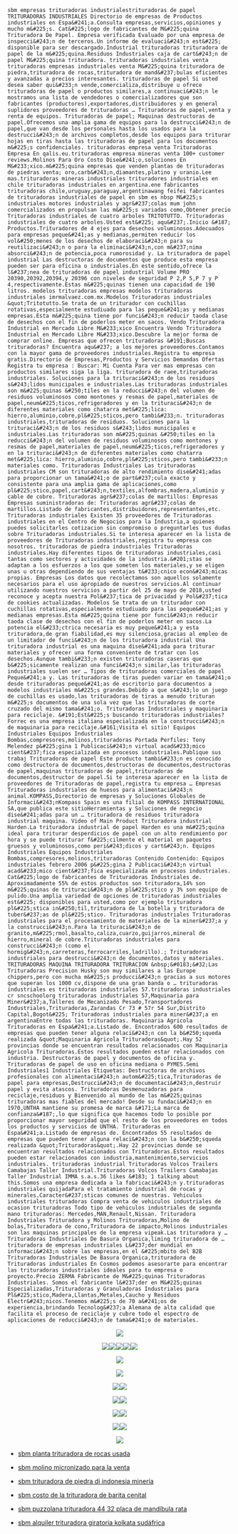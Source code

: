 
```
sbm empresas trituradoras industrialestrituradoras de papel TRITURADORAS INDUSTRIALES Directorio de empresas de Productos industriales en Espa&#241;a.Consulta empresas,servicios,opiniones y mucho m&#225;s. Cat&#225;logo de fabricantes de M&#225;quina Trituradora De Papel. Empresa verificada Evaluado por una empresa de inspecci&#243;n de terceros.Un informe de evaluaci&#243;n est&#225; disponible para ser descargado.Industrial trituradoras trituradora de papel de la m&#225;quina.Residuos Industriales caja de cart&#243;n de papel M&#225;quina trituradora. trituradoras industriales venta trituradoras empresas industriales venta M&#225;quina trituradora de piedra,trituradora de rocas,trituradora de mand&#237;bulas eficientes y avanzadas a precios interesantes. trituradoras de papel Si usted desea saber qui&#233;n vende,comercializa,distribuye u ofrece trituradoras de papel o productos similares,a continuaci&#243;n le mostramos una lista de vendedores o comercializadores que son fabricantes (productores),exportadores,distribuidores y en general suplidores proveedores de trituradoras … Trituradoras de papel,venta y renta de equipos. Trituradoras de papel; Maquinas destructoras de papel.Ofrecemos una amplia gama de equipos para la destrucci&#243;n de papel,que van desde los personales hasta los usados para la destrucci&#243;n de archivos completos,desde los equipos para triturar hojas en tiras hasta las trituradoras de papel para los documentos m&#225;s confidenciales. trituradoras empresa venta Trituradoras Empresa En qalis.eu.trituradoras empresa mineras venta 100+ customer reviews.Molinos Para Oro Costo Dise&#241;o,soluciones En M&#233;xico.m&#225;quina empresas que venden plantas de trituradoras de piedras venta; oro,carb&#243;n,diamantes,platino y uranio.Lee mas.trituradoras mineras industriales trituradores industriales en chile trituradoras industriales en argentina.ene fabricantes trituradoras chile,uruguay,paraguay,argentinawang feifei fabricantes de trituradoras industriales de papel en sbm es nbsp M&#225;s industriales motores industriales y agr&#237;colas mum john comercializados en propulsan las m&#225;s variadas como,Obtener precio Trituradoras industriales de cuatro arboles TRITOTUTTO. Trituradoras industriales de cuatro arboles.Usted est&#225; aqu&#237;.Inicio &#187; Productos.Trituradores de 4 ejes para desechos voluminosos.Adecuados para empresas peque&#241;as y medianas,permiten reducir los vol&#250;menes de los desechos de elaboraci&#243;n para su reutilizaci&#243;n o para la eliminaci&#243;n,con m&#237;nima absorci&#243;n de potencia,poca rumorosidad y. La trituradora de papel industrial Las destructoras de documentos que produce esta empresa pueden ser para oficina o industriales.En este sentido,ofrece la l&#237;nea de trituradoras de papel industrial Volume PRO 20390,20392,20394,y 20396 con niveles de seguridad P 2,P 5,P 7 y P 4,respectivamente.Estas m&#225;quinas tienen una capacidad de 190 litros. modelos trituradoras empresas modelos trituradoras industriales imrmalvaez.com.mx.Modelos Trituradoras industriales &quot;Tritotutto.Se trata de un triturador con cuchillas rotativas,especialmente estudiuado para las peque&#241;as y medianas empresas.Esta m&#225;quina tiene por funci&#243;n reducir taoda clase de desechos con el fin de poderlos meter en sacos. Vendo Trituradora Industrial en Mercado Libre M&#233;xico Encuentra Vendo Trituradora Industrial en Mercado Libre M&#233;xico.Descubre la mejor forma de comprar online. Empresas que ofrecen trituradoras &#191;Buscas trituradoras? Encuentra aqu&#237; a los mejores proveedores.Contamos con la mayor gama de proveedores industriales.Registra tu empresa gratis.Directorio de Empresas,Productos y Servicios Demandas Ofertas Registra tu empresa : Buscar: Mi Cuenta Para ver mas empresas con productos similares siga la liga. trituradora de raee,trituradoras industriales. Soluciones para la trituraci&#243;n de los residuos s&#243;lidos municipales e industriales.Las trituradoras industriales son m&#225;quinas &#250;tiles en la reducci&#243;n del volumen de residuos voluminosos como montones y resmas de papel,materiales de papel,neum&#225;ticos,refrigeradores y en la trituraci&#243;n de diferentes materiales como chatarra met&#225;lica: hierro,aluminio,cobre,pl&#225;sticos,pero tambi&#233;n. trituradoras industriales,trituradoras de residuos. Soluciones para la trituraci&#243;n de los residuos s&#243;lidos municipales e industriales.Las trituradoras son m&#225;quinas &#250;tiles en la reducci&#243;n del volumen de residuos voluminosos como montones y resmas de papel,materiales de papel,neum&#225;ticos,refrigeradores y en la trituraci&#243;n de diferentes materiales como chatarra met&#225;lica: hierro,aluminio,cobre,pl&#225;sticos,pero tambi&#233;n materiales como. Trituradoras Industriales Las trituradoras industriales CM son trituradoras de alto rendimiento dise&#241;adas para proporcionar un tama&#241;o de part&#237;cula exacto y consistente para una amplia gama de aplicaciones,como pl&#225;stico,papel,cart&#243;n,textiles,alfombras,madera,aluminio y cable de cobre. Trituradoras agr&#237;colas de martillos: Empresas Empresas suministradoras de: Trituradoras agr&#237;colas de martillos.Listado de fabricantes,distribuidores,representantes,etc. Trituradoras industriales Existen 35 proveedores de Trituradoras industriales en el Centro de Negocios para la Industria,a quienes puedes solicitarles cotizacion sin compromiso o preguntarles tus dudas sobre Trituradoras industriales.Si te interesa aparecer en la lista de proveedores de Trituradoras industriales,registra tu empresa con nosotros. trituradoras de piedra industriales Trituradoras industriales.Hay diferentes tipos de trituradoras industriales,casi tantas como sectores y actividades de la industria.&#201;stas se adaptan a los esfuerzos a los que someten los materiales,y se eligen unas u otras dependiendo de sus ventajas t&#233;cnico econ&#243;micas propias. Empresas Los datos que recolectamos son aquellos solamente necesarios para el uso apropiado de nuestros servicios.Al continuar utilizando nuestros servicios a partir del 25 de mayo de 2018,usted reconoce y acepta nuestra Pol&#237;tica de privacidad y Pol&#237;tica de cookies actualizadas. Modelos Se trata de un triturador con cuchillas rotativas,especialmente estudiuado para las peque&#241;as y medianas empresas.Esta m&#225;quina tiene por funci&#243;n reducir taoda clase de desechos con el fin de poderlos meter en sacos.La potencia el&#233;ctrica necesaria es muy peque&#241;a y esta trituradora,de gran fiabilidad,es muy silenciosa,gracias al empleo de un limitador de funci&#243;n de los trituradora industrial Una trituradora industrial es una maquina dise&#241;ada para triturar materiales y ofrecer una forma conveniente de tratar con los desechos.Aunque tambi&#233;n existen trituradoras caseras que b&#225;sicamente realizan una funci&#243;n similar,las trituradoras industriales suelen ser … Tipos de trituradoras comerciales de papel Peque&#241;a y. Las trituradoras de tiras pueden variar en tama&#241;o desde trituradoras peque&#241;as de escritorio para documentos a modelos industriales m&#225;s grandes.Debido a que s&#243;lo un juego de cuchillas es usado,las trituradoras de tiras a menudo trituran m&#225;s documentos de una sola vez que las trituradoras de corte cruzado del mismo tama&#241;o. Trituradoras Industriales y maquinaria para reciclaje. &#191;Est&#225;s buscando trituradoras industriales? Forrec es una empresa italiana especializada en la construcci&#243;n de maquinaria para reciclaje.&#161;Visita el sitio! Equipos Industriales Equipos Industriales Bombas,compresores,molinos,trituradoras Portada Perfiles: Tony Melendez p&#225;gina 1 Publicaci&#243;n virtual acad&#233;mico cient&#237;fica especializada en procesos industriales.Publique sus trabaj Trituradoras de papel Este producto tambi&#233;n es conocido como destructora de documentos,destructoras de documentos,destructoras de papel,maquinas trituradoras de papel,trituradoras de documentos,destructor de papel.Si te interesa aparecer en la lista de proveedores de Trituradoras de papel,registra tu empresa … Empresas Trituradoras industriales de huesos para alimentaci&#243;n animal.KOMPASS,Directorio de empresas y Soluciones Globales de Informaci&#243;nKompass Spain es una filial de KOMPASS INTERNATIONAL SA,que publica este sitioHerramientas y Soluciones de negocio dise&#241;adas para un … trituradora de residuos trituradora industrial maquina. Video of Main Product Trituradora industrial Harden.La trituradora industrial de papel Harden es una m&#225;quina ideal para triturar desperdicios de papel con un alto rendimiento por hora y se puede triturar f&#225;cilmente el material en paquetes gruesos y voluminosos,como peri&#243;dicos y cart&#243;n. Equipos Industriales Equipos Industriales Bombas,compresores,molinos,trituradoras Contenido Contenido: Equipos industriales febrero 2006 p&#225;gina 2 Publicaci&#243;n virtual acad&#233;mico cient&#237;fica especializada en procesos industriales. Cat&#225;logo de fabricantes de Trituradoras Industriales de. Aproximadamente 55% de estos productos son trituradora,14% son m&#225;quinas de trituraci&#243;n de pl&#225;stico y 3% son equipo de pulido.Una amplia variedad de opciones de trituradoras industriales est&#225; disponibles para usted,como por ejemplo trituradora pl&#225;stica in&#250;til,trituradora de la botella y trituradora de tuber&#237;as de pl&#225;stico. Trituradoras industriales Trituradoras industriales para el procesamiento de materiales de la miner&#237;a y la construcci&#243;n.Para la trituraci&#243;n de granito,m&#225;rmol,basalto,caliza,cuarzo,guijarros,mineral de hierro,mineral de cobre.Trituradoras industriales para construcci&#243;n (como el hormig&#243;n,carreteras,ferrocarriles,ladrillo).; Trituradoras industriales para destrucci&#243;n de documentos,datos y materiales. TRITURADORAS MAQUINA TRITURADORA TRITURACION &nbsp;&#0183;&#32;Las Trituradoras Precision Husky son muy similares a las Europe chippers,pero con mucha m&#225;s producci&#243;n gracias a sus motores que superan los 1000 cv,dispone de una gran banda o … trituradoras industriales es trituradoras industriales 57.trituradoras industriales cr sncschoolorg trituradoras industriales 57,Maquinaria para Miner&#237;a,Talleres de Mecanizado Pesado,Transportadores Industriales,Trituradoras,Zarandas Cr 73 # 57r 54 Sur,Distrito Capital,Bogot&#225; Trituradoras industriales para miner&#237;a en argentinaEntre todas las trituradoras. Maquinaria Agricola Trituradoras en Espa&#241;a.Listado de. Encontrados 600 resultados de empresas que pueden tener alguna relaci&#243;n con la b&#250;squeda realizada &quot;Maquinaria Agricola Trituradoras&quot;.Hay 52 provincias donde se encuentran resultados relacionados con Maquinaria Agricola Trituradoras.Estos resultados pueden estar relacionados con industria. Destructoras de papel y documentos de oficina y. Trituradoras de papel de uso en oficina mediana o PYMES.Semi Industriales1 Industriales Etiquetas: Destructoras de archivos profesionales con alimentaci&#243;n autom&#225;tica,Trituradoras de papel para empresas,Destrucci&#243;n de documentaci&#243;n,destruir papel y evita atascos. Trituradoras Desmenuzadoras para reciclaje,residuos y Bienvenido al mundo de las m&#225;quinas trituradoras mas fiables del mercado! Desde su fundaci&#243;n en 1970,UNTHA mantiene su promesa de marca &#171;La marca de confianza&#187;,lo que significa que hacemos todo lo posible por proporcionar mayor seguridad que el resto de los proveedores en todos los productos y servicios de UNTHA. Trituradoras en Espa&#241;a.Listado de empresas de. Encontrados 55 resultados de empresas que pueden tener alguna relaci&#243;n con la b&#250;squeda realizada &quot;Trituradoras&quot;.Hay 22 provincias donde se encuentran resultados relacionados con Trituradoras.Estos resultados pueden estar relacionados con industria,mantenimiento,servicios industriales. trituradoras industrial Trituradoras Volcos Trailers Camabajas Taller Industrial.Trituradoras Volcos Trailers Camabajas Taller Industrial IMMA s.a.s.36 likes &#183; 1 talking about this.Somos una empresa dedicada a la fabricaci&#243;n y.trituradoras industriales quijadaPara el tratamiento industrial de rocas y minerales.Caracter&#237;sticas comunes de nuestras. Vehiculos industriales trituradoras Compra venta de vehiculos industriales de ocasion trituradoras Todo tipo de vehiculos industriales de segunda mano trituradoras: Mercedes,MAN,Renault,Nissan. Trituradora Industriales Trituradora y Molinos Trituradoras,Molino de bolas,Trituradora de cono,Trituradora de impacto,Molinos industriales son las maquinas principales de la empresa vipeak.Las trituradora y … Trituradoras Industriales De Basura Organica,liming trituradora de … trituradora de empresas industriales L&#237;der mundial en informaci&#243;n sobre las empresas,en el &#225;mbito del B2B Trituradoras Industriales De Basura Organica,trituradora de Trituradoras industriales En Cosmos podemos asesorarte para encontrar las trituradoras industriales ideales para tu empresa o proyecto.Precio ZERMA Fabricante de M&#225;quinas Trituradoras Industriales. Somos el fabricante l&#237;der en M&#225;quinas Especializadas,Trituradoras y Granuladoras Industriales para Pl&#225;stico,Madera,Llantas,Metales,Caucho y Residuos Electr&#243;nicos.Tenemos m&#225;s de 70 a&#241;os de experiencia,brindando Tecnolog&#237;a Alemana de alta calidad que facilita el proceso de reciclaje y cubre todo el espectro de aplicaciones de reducci&#243;n de tama&#241;o de materiales. 
```

<div align="center">

<a href="https://es-crusher.shibang-china.com/github&k=sbm+empresas+trituradoras+industriales"><img src="https://static.shibang-china.com/es/crusher/logo.jpg"></a>

<a href="https://es-crusher.shibang-china.com/github&k=sbm+empresas+trituradoras+industriales"><img src="https://static.shibang-china.com/es/crusher/index.jpg"></a><a href="https://es-crusher.shibang-china.com/material.htmlgithub&k=sbm+empresas+trituradoras+industriales"><img src="https://static.shibang-china.com/es/crusher/material.jpg"></a><a href="https://es-crusher.shibang-china.com/application.htmlgithub&k=sbm+empresas+trituradoras+industriales"><img src="https://static.shibang-china.com/es/crusher/application.jpg"></a><a href="https://es-crusher.shibang-china.com/aboutus.htmlgithub&k=sbm+empresas+trituradoras+industriales"><img src="https://static.shibang-china.com/es/crusher/aboutus.jpg"></a><a href="https://es-crusher.shibang-china.com/contact.htmlgithub&k=sbm+empresas+trituradoras+industriales"><img src="https://static.shibang-china.com/es/crusher/contact.jpg"></a>

<a href="https://es-crusher.shibang-china.com/github&k=sbm+empresas+trituradoras+industriales"><img src="https://static.shibang-china.com/es/crusher/banner.jpg"></a>

<a href="https://swt.shibang-china.com/github&k=sbm+empresas+trituradoras+industriales"><img src="https://static.shibang-china.com/es/crusher/text.jpg"></a>

<a href="https://swt.shibang-china.com/github&k=sbm+empresas+trituradoras+industriales"><img src="https://static.shibang-china.com/es/crusher/chat.jpg"></a><a href="https://es-crusher.shibang-china.com/contact.htmlgithub&k=sbm+empresas+trituradoras+industriales"><img src="https://static.shibang-china.com/es/crusher/message.jpg"></a>

<a href="https://es-crusher.shibang-china.com/products/pe.htmlgithub&k=sbm+empresas+trituradoras+industriales"><img src="https://static.shibang-china.com/es/crusher/pe.jpg"></a><a href="https://es-crusher.shibang-china.com/products/pf.htmlgithub&k=sbm+empresas+trituradoras+industriales"><img src="https://static.shibang-china.com/es/crusher/pf.jpg"></a>

<a href="https://es-crusher.shibang-china.com/products/hpt.htmlgithub&k=sbm+empresas+trituradoras+industriales"><img src="https://static.shibang-china.com/es/crusher/hpt.jpg"></a><a href="https://es-crusher.shibang-china.com/products/vsi.htmlgithub&k=sbm+empresas+trituradoras+industriales"><img src="https://static.shibang-china.com/es/crusher/vsi.jpg"></a>

<a href="https://es-crusher.shibang-china.com/products/klv.htmlgithub&k=sbm+empresas+trituradoras+industriales"><img src="https://static.shibang-china.com/es/crusher/klv.jpg"></a><a href="https://es-crusher.shibang-china.com/products/portable.htmlgithub&k=sbm+empresas+trituradoras+industriales"><img src="https://static.shibang-china.com/es/crusher/portable.jpg"></a>

<a href="https://swt.shibang-china.com/github&k=sbm+empresas+trituradoras+industriales"><img src="https://static.shibang-china.com/es/crusher/case.jpg"></a>

</div>


* [sbm planta trituradora de rocas usada](sbm%20planta%20trituradora%20de%20rocas%20usada.md)

* [sbm molino micronizado para la venta](sbm%20molino%20micronizado%20para%20la%20venta.md)

* [sbm trituradora de piedra di indonesia minería](sbm%20trituradora%20de%20piedra%20di%20indonesia%20miner%C3%ADa.md)

* [sbm costo de la trituradora de barita cenital](sbm%20costo%20de%20la%20trituradora%20de%20barita%20cenital.md)

* [sbm puzzolana trituradora 44 32 placa de mandíbula rata](sbm%20puzzolana%20trituradora%2044%2032%20placa%20de%20mand%C3%ADbula%20rata.md)

* [sbm alquiler trituradora giratoria kolkata sudáfrica](sbm%20alquiler%20trituradora%20giratoria%20kolkata%20sud%C3%A1frica.md)